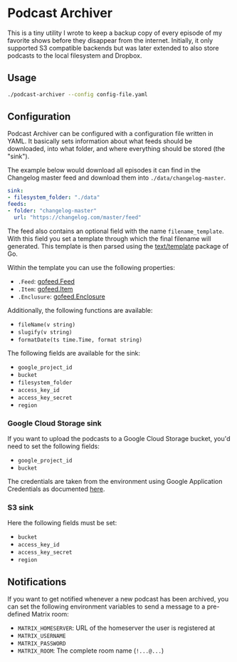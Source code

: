 # Podcast Archiver

This is a tiny utility I wrote to keep a backup copy of every episode of my
favorite shows before they disappear from the internet. Initially, it only
supported S3 compatible backends but was later extended to also store podcasts
to the local filesystem and Dropbox.

## Usage

```sh
./podcast-archiver --config config-file.yaml
```

## Configuration

Podcast Archiver can be configured with a configuration file written in YAML.
It basically sets information about what feeds should be downloaded, into
what folder, and where everything should be stored (the "sink").

The example below would download all episodes it can find in the Changelog
master feed and download them into `./data/changelog-master`.

```yaml
sink:
- filesystem_folder: "./data"
feeds:
- folder: "changelog-master"
  url: "https://changelog.com/master/feed"
```

The feed also contains an optional field with the name `filename_template`.
With this field you set a template through which the final filename will
generated. This template is then parsed using the
[text/template](https://pkg.go.dev/text/template) package of Go.

Within the template you can use the following properties:

- `.Feed`: [gofeed.Feed](https://pkg.go.dev/github.com/mmcdole/gofeed?utm_source=godoc#Feed)
- `.Item`: [gofeed.Item](https://pkg.go.dev/github.com/mmcdole/gofeed?utm_source=godoc#Item)
- `.Enclusure`: [gofeed.Enclosure](https://pkg.go.dev/github.com/mmcdole/gofeed?utm_source=godoc#Enclosure)

Additionally, the following functions are available:

- `fileName(v string)`
- `slugify(v string)`
- `formatDate(ts time.Time, format string)`

The following fields are available for the sink:

- `google_project_id`
- `bucket`
- `filesystem_folder`
- `access_key_id`
- `access_key_secret`
- `region`

### Google Cloud Storage sink

If you want to upload the podcasts to a Google Cloud Storage bucket, you'd
need to set the following fields:

- `google_project_id`
- `bucket`

The credentials are taken from the environment using Google Application
Credentials as documented [here][gac].

[gac]: https://developers.google.com/identity/protocols/application-default-credentials

### S3 sink

Here the following fields must be set:

- `bucket`
- `access_key_id`
- `access_key_secret`
- `region`

## Notifications

If you want to get notified whenever a new podcast has been archived, you can
set the following environment variables to send a message to a pre-defined
Matrix room:

- `MATRIX_HOMESERVER`: URL of the homeserver the user is registered at
- `MATRIX_USERNAME`
- `MATRIX_PASSWORD`
- `MATRIX_ROOM`: The complete room name (`!...@...`)
